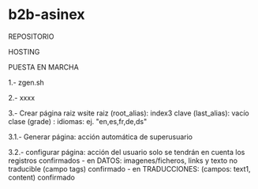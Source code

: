# b2b-asinex

REPOSITORIO


HOSTING


PUESTA EN MARCHA

1.- zgen.sh

2.- xxxx

3.- Crear página raiz
    wsite
    raiz (root_alias): index3
    clave (last_alias): vacío
    clase (grade) : idiomas: ej. "en,es,fr,de,ds"
    
3.1.- Generar página: acción automática de superusuario

3.2.- configurar página: acción del usuario
    solo se tendrán en cuenta los registros confirmados
    - en DATOS: imagenes/ficheros, links y texto no traducible (campo tags)
            confirmado
    - en TRADUCCIONES: (campos: text1, content)
            confirmado


